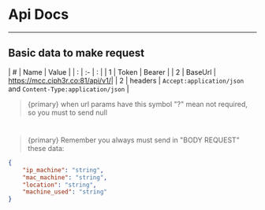 # Api Docs

---



<a name="section-1"></a>
## Basic data to make request


| # | Name    | Value   |
| : |   :-    |  :      |
| 1 | Token   | Bearer  |
| 2 | BaseUrl | https://mcc.ciph3r.co:81/api/v1/|
| 2 | headers | `Accept:application/json` and `Content-Type:application/json` |





>{primary} when url params have this symbol "?" mean not required, so you must to send null



#



>{primary} Remember you always must send in "BODY REQUEST" these data:
```json
{
    "ip_machine": "string",
    "mac_machine": "string",
    "location": "string",
    "machine_used": "string"
}
```

